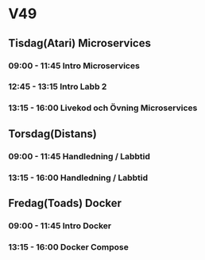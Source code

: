 # V49

## Tisdag(Atari) Microservices
### 09:00 - 11:45 Intro Microservices
### 12:45 - 13:15 Intro Labb 2
### 13:15 - 16:00 Livekod och Övning Microservices

## Torsdag(Distans)
### 09:00 - 11:45 Handledning / Labbtid
### 13:15 - 16:00 Handledning / Labbtid

## Fredag(Toads) Docker
### 09:00 - 11:45 Intro Docker
### 13:15 - 16:00 Docker Compose